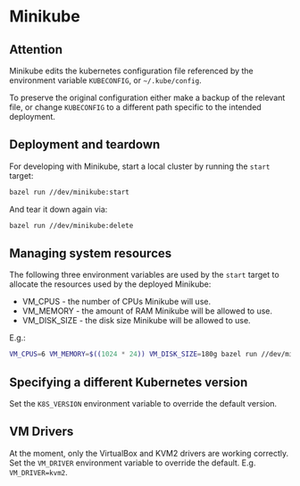 # Minikube

## Attention

Minikube edits the kubernetes configuration file referenced by the
environment variable `KUBECONFIG`, or `~/.kube/config`.

To preserve the original configuration either make a backup of the
relevant file, or change `KUBECONFIG` to a different path specific to
the intended deployment.

## Deployment and teardown

For developing with Minikube, start a local cluster by running the `start` target:

```sh
bazel run //dev/minikube:start
```

And tear it down again via:

```sh
bazel run //dev/minikube:delete
```

## Managing system resources

The following three environment variables are used by the `start`
target to allocate the resources used by the deployed Minikube:

  - VM_CPUS - the number of CPUs Minikube will use.
  - VM_MEMORY - the amount of RAM Minikube will be allowed to use.
  - VM_DISK_SIZE - the disk size Minikube will be allowed to use.

E.g.:

```sh
VM_CPUS=6 VM_MEMORY=$((1024 * 24)) VM_DISK_SIZE=180g bazel run //dev/minikube:start
```

## Specifying a different Kubernetes version

Set the `K8S_VERSION` environment variable to override the default version.

## VM Drivers

At the moment, only the VirtualBox and KVM2 drivers are working correctly. Set the `VM_DRIVER`
environment variable to override the default. E.g. `VM_DRIVER=kvm2`.
